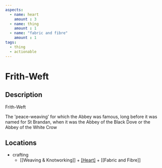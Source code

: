 ```yaml
---
aspects: 
  - name: heart
    amount : 3
  - name: thing
    amount : 1
  - name: "fabric and fibre"
    amount : 1
tags: 
  - thing
  - actionable
---
```


# Frith-Weft

## Description
Frith-Weft

The 'peace-weaving' for which the Abbey was famous, long before it was named for St Brandan, when it was the Abbey of the Black Dove or the Abbey of the White Crow
## Locations
- crafting
	- [[Weaving & Knotworking]] + [[Heart]](10) + [[Fabric and Fibre]]